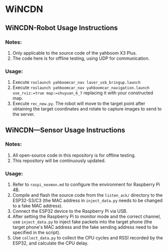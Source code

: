 # WiNCDN 
## WiNCDN-Robot Usage Instructions
### Notes:
1. Only applicable to the source code of the yahboom X3 Plus.
2. The code here is for offline testing, using UDP for communication.

### Usage:
1. Execute `roslaunch yahboomcar_nav laser_usb_bringup.launch`
2. Execute `roslaunch yahboomcar_nav yahboomcar_navigation.launch use_rviz:=true map:=shuyuan_6_7` replacing it with your constructed map.
3. Execute `rec_new.py`. The robot will move to the target point after obtaining the target coordinates and rotate to capture images to send to the server.

## WiNCDN—Sensor Usage Instructions
### Notes:
1. All open-source code in this repository is for offline testing.
2. This repository will be continuously updated.

### Usage:
1. Refer to `raspi_nexmon.md` to configure the environment for Raspberry Pi 4B.
2. Compile and flash the source code from the `listen_ack/` directory to the ESP32-S3/C3 (the MAC address in `inject_data.py` needs to be changed to a fake MAC address).
3. Connect the ESP32 device to the Raspberry Pi via USB.
4. After setting the Raspberry Pi to monitor mode and the correct channel, use `inject_data.py` to inject fake packets into the target phone (the target phone's MAC address and the fake sending address need to be specified in the script).
5. Use `collect_data.py` to collect the CPU cycles and RSSI recorded by the ESP32, and calculate the CPU delay.
